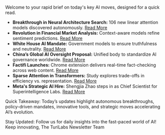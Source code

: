Welcome to your rapid brief on today's key AI moves, designed for a quick read.
- **Breakthrough in Neural Architecture Search:** 106 new linear attention models discovered autonomously. [Read More](https://arxiv.org/abs/2507.18074)
- **Revolution in Financial Market Analysis:** Context-aware models refine sentiment predictions. [Read More](https://arxiv.org/abs/2502.14897)
- **White House AI Mandate:** Government models to ensure truthfulness and neutrality. [Read More](https://www.theregister.com/2025/07/24/white_house_wants-no-woke-ai/)
- **China’s Global AI Oversight Proposal:** Unified body to standardize AI governance worldwide. [Read More](https://www.ft.com/content/de06e1ac-6a12-45a4-a31c-0dfecea4343e)
- **Factifi Launches:** Chrome extension delivers real-time fact-checking across web content. [Read More](https://chromewebstore.google.com/detail/factifi-ai-powered-real-t/ancncpgncdaicilplhhenaonpljlfmll)
- **Sparse Attention in Transformers:** Study explores trade-offs in efficiency vs. representation. [Read More](https://arxiv.org/abs/2504.17768)
- **Meta's Strategic AI Hire:** Shengjia Zhao steps in as Chief Scientist for Superintelligence Labs. [Read More](https://venturebeat.com/ai/meta-announces-its-superintelligence-labs-chief-scientist-former-openai-gpt-4-co-creator-shengjia-zhao/)

Quick Takeaway: Today’s updates highlight autonomous breakthroughs, policy-driven mandates, innovative tools, and strategic moves accelerating AI’s evolution.

Stay Updated: Follow us for daily insights into the fast-paced world of AI!
Keep innovating,
The TuriLabs Newsletter Team